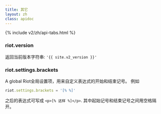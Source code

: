 ```yaml
---
title: 其它
layout: zh
class: apidoc
---
```


{% include v2/zh/api-tabs.html %}


### <a name="version"></a> riot.version

返回当前版本字符串: `'{{ site.v2_version }}'`


### <a name="brackets"></a> riot.settings.brackets

A global Riot全局设置项，用来自定义表达式的开始和结束记号。 例如


``` js
riot.settings.brackets = '[% %]'
```

之后的表达式可写成 `<p>[% 这样 %]</p>`. 其中起始记号和结束记号之间用空格隔开。
